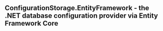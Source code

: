 ﻿## ConfigurationStorage.EntityFramework - the .NET database configuration provider via Entity Framework Core
